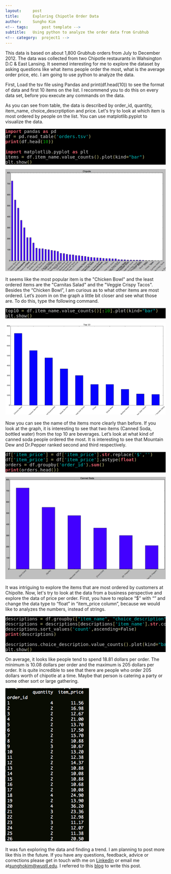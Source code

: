 ```yaml
---
layout:     post
title:      Exploring Chipotle Order Data 
author:     Sungho Kim
<!-- tags: 		post template -->
subtitle:  	Using python to analyze the order data from Grubhub
<!-- category:  project1 -->
---
```




This data is based on about 1,800 Grubhub orders from July to December 2012. The data was collected from two Chipotle restaurants in Wahsington D.C & East Lansing. It seemed interesting for me to explore the dataset by asking questions like what items people order the most, what is the average order price, etc. I am going to use python to analyze the data.


First, Load the tsv file using Pandas and print(df.head(10)) to see the format of data and first 10 items on the list. I recommend you to do this on every data set, before you execute any commands on the data. 

As you can see from table, the data is described by order_id, quantity, item_name, choice_descrptiption and price. Let's try to look at which item is most ordered by people on the list. You can use matplotlib.pyplot to visualize the data. 


<pre style='color:#d1d1d1;background:#000000;'><span style='color:#e66170; font-weight:bold; '>import</span> pandas <span style='color:#e66170; font-weight:bold; '>as</span> pd
df <span style='color:#d2cd86; '>=</span> pd<span style='color:#d2cd86; '>.</span>read_table<span style='color:#d2cd86; '>(</span><span style='color:#00c4c4; '>'orders.tsv'</span><span style='color:#d2cd86; '>)</span>
<span style='color:#e66170; font-weight:bold; '>print</span><span style='color:#d2cd86; '>(</span>df<span style='color:#d2cd86; '>.</span>head<span style='color:#d2cd86; '>(</span><span style='color:#00a800; '>10</span><span style='color:#d2cd86; '>)</span><span style='color:#d2cd86; '>)</span>

<span style='color:#e66170; font-weight:bold; '>import</span> matplotlib<span style='color:#d2cd86; '>.</span>pyplot <span style='color:#e66170; font-weight:bold; '>as</span> plt
items <span style='color:#d2cd86; '>=</span> df<span style='color:#d2cd86; '>.</span>item_name<span style='color:#d2cd86; '>.</span>value_counts<span style='color:#d2cd86; '>(</span><span style='color:#d2cd86; '>)</span><span style='color:#d2cd86; '>.</span>plot<span style='color:#d2cd86; '>(</span>kind<span style='color:#d2cd86; '>=</span><span style='color:#00c4c4; '>"bar"</span><span style='color:#d2cd86; '>)</span>
plt<span style='color:#d2cd86; '>.</span>show<span style='color:#d2cd86; '>(</span><span style='color:#d2cd86; '>)</span>
</pre>


![Description](/img/chip1.png)


It seems like the most popular item is the "Chicken Bowl" and the least ordered items are the "Carnitas Salad" and the "Veggie Crispy Tacos". Besides the “Chicken Bowl”, I am curious as to what other items are most ordered. Let’s zoom in on the graph a little bit closer and see what those are. To do this, type the following command.

<pre style='color:#d1d1d1;background:#000000;'>top10 <span style='color:#d2cd86; '>=</span> df<span style='color:#d2cd86; '>.</span>item_name<span style='color:#d2cd86; '>.</span>value_counts<span style='color:#d2cd86; '>(</span><span style='color:#d2cd86; '>)</span><span style='color:#d2cd86; '>[</span><span style='color:#d2cd86; '>:</span><span style='color:#00a800; '>10</span><span style='color:#d2cd86; '>]</span><span style='color:#d2cd86; '>.</span>plot<span style='color:#d2cd86; '>(</span>kind<span style='color:#d2cd86; '>=</span><span style='color:#00c4c4; '>"bar"</span><span style='color:#d2cd86; '>)</span>
plt<span style='color:#d2cd86; '>.</span>show<span style='color:#d2cd86; '>(</span><span style='color:#d2cd86; '>)</span>
</pre>

![Description](/img/top10.png)

Now you can see the name of the items more clearly than before. If you look at the graph, it is interesting to see that two items (Canned Soda, bottled water) from the top 10 are beverages. Let’s look at what kind of canned soda people ordered the most.  It is interesting to see that Mountain Dew and Dr.Pepper ranked second and third respectively. 


<pre style='color:#d1d1d1;background:#000000;'>df<span style='color:#d2cd86; '>[</span><span style='color:#00c4c4; '>'item_price'</span><span style='color:#d2cd86; '>]</span> <span style='color:#d2cd86; '>=</span> df<span style='color:#d2cd86; '>[</span><span style='color:#00c4c4; '>'item_price'</span><span style='color:#d2cd86; '>]</span><span style='color:#d2cd86; '>.</span><span style='color:#e66170; font-weight:bold; '>str</span><span style='color:#d2cd86; '>.</span>replace<span style='color:#d2cd86; '>(</span><span style='color:#00c4c4; '>'$'</span><span style='color:#d2cd86; '>,</span><span style='color:#00c4c4; '>''</span><span style='color:#d2cd86; '>)</span>  
df<span style='color:#d2cd86; '>[</span><span style='color:#00c4c4; '>'item_price'</span><span style='color:#d2cd86; '>]</span> <span style='color:#d2cd86; '>=</span> df<span style='color:#d2cd86; '>[</span><span style='color:#00c4c4; '>'item_price'</span><span style='color:#d2cd86; '>]</span><span style='color:#d2cd86; '>.</span>astype<span style='color:#d2cd86; '>(</span><span style='color:#e66170; font-weight:bold; '>float</span><span style='color:#d2cd86; '>)</span>
orders <span style='color:#d2cd86; '>=</span> df<span style='color:#d2cd86; '>.</span>groupby<span style='color:#d2cd86; '>(</span><span style='color:#00c4c4; '>'order_id'</span><span style='color:#d2cd86; '>)</span><span style='color:#d2cd86; '>.</span><span style='color:#e66170; font-weight:bold; '>sum</span><span style='color:#d2cd86; '>(</span><span style='color:#d2cd86; '>)</span>  
<span style='color:#e66170; font-weight:bold; '>print</span><span style='color:#d2cd86; '>(</span>orders<span style='color:#d2cd86; '>.</span>head<span style='color:#d2cd86; '>(</span><span style='color:#d2cd86; '>)</span><span style='color:#d2cd86; '>)</span>
</pre>

![Description](/img/chip2.png)

It was intriguing to explore the items that are most ordered by customers at Chipolte. Now, let's try to look at the data from a business perspective and explore the data of price per order. First, you have to replace “$” with “” and change the data type to “float” in “item_price column”, because we would like to analyzes the numbers, instead of strings. 

<pre style='color:#d1d1d1;background:#000000;'>descriptions <span style='color:#d2cd86; '>=</span> df<span style='color:#d2cd86; '>.</span>groupby<span style='color:#d2cd86; '>(</span><span style='color:#d2cd86; '>[</span><span style='color:#00c4c4; '>"item_name"</span><span style='color:#d2cd86; '>,</span> <span style='color:#00c4c4; '>"choice_description"</span><span style='color:#d2cd86; '>]</span><span style='color:#d2cd86; '>)</span><span style='color:#d2cd86; '>[</span><span style='color:#00c4c4; '>"order_id"</span><span style='color:#d2cd86; '>]</span><span style='color:#d2cd86; '>.</span>count<span style='color:#d2cd86; '>(</span><span style='color:#d2cd86; '>)</span><span style='color:#d2cd86; '>.</span>reset_index<span style='color:#d2cd86; '>(</span>name<span style='color:#d2cd86; '>=</span><span style='color:#00c4c4; '>"count"</span><span style='color:#d2cd86; '>)</span>
descriptions <span style='color:#d2cd86; '>=</span> descriptions<span style='color:#d2cd86; '>[</span>descriptions<span style='color:#d2cd86; '>[</span><span style='color:#00c4c4; '>'item_name'</span><span style='color:#d2cd86; '>]</span><span style='color:#d2cd86; '>.</span><span style='color:#e66170; font-weight:bold; '>str</span><span style='color:#d2cd86; '>.</span>contains<span style='color:#d2cd86; '>(</span><span style='color:#00c4c4; '>"Canned Soda"</span><span style='color:#d2cd86; '>)</span><span style='color:#d2cd86; '>]</span>  
descriptions<span style='color:#d2cd86; '>.</span>sort_values<span style='color:#d2cd86; '>(</span><span style='color:#00c4c4; '>'count'</span><span style='color:#d2cd86; '>,</span>ascending<span style='color:#d2cd86; '>=</span>False<span style='color:#d2cd86; '>)</span>
<span style='color:#e66170; font-weight:bold; '>print</span><span style='color:#d2cd86; '>(</span>descriptions<span style='color:#d2cd86; '>)</span>

descriptions<span style='color:#d2cd86; '>.</span>choice_description<span style='color:#d2cd86; '>.</span>value_counts<span style='color:#d2cd86; '>(</span><span style='color:#d2cd86; '>)</span><span style='color:#d2cd86; '>.</span>plot<span style='color:#d2cd86; '>(</span>kind<span style='color:#d2cd86; '>=</span><span style='color:#00c4c4; '>"bar"</span><span style='color:#d2cd86; '>)</span>
plt<span style='color:#d2cd86; '>.</span>show<span style='color:#d2cd86; '>(</span><span style='color:#d2cd86; '>)</span>
</pre>


On average, it looks like people tend to spend 18.81 dollars per order. The minimum is 10.08 dollars per order and the maximum is 205 dollars per order. It is quite incredible to see that there are people who order 205 dollars worth of chipotle at a time. Maybe that person is catering a party or some other sort or large gathering.


![Description](/img/chip3.png)


It was fun exploring the data and finding a trend. I am planning to post more like this in the future. If you have any questions, feedback, advice or corrections please get in touch with me on [Linkedin](https://www.linkedin.com/in/sunghok/) or email me at<a href="mailto:sunghokim@wustl.edu?Subject=Hello%20again" target="_top">sunghokim@wustl.edu</a>. I referred to this [blog](http://www.danielforsyth.me/pandas-burritos-analyzing-chipotle-order-data-2/) to write this post. 



